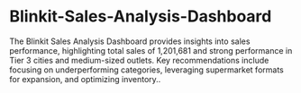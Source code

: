 # Blinkit-Sales-Analysis-Dashboard
The Blinkit Sales Analysis Dashboard provides insights into sales performance, highlighting total sales of 1,201,681 and strong performance in Tier 3 cities and medium-sized outlets. Key recommendations include focusing on underperforming categories, leveraging supermarket formats for expansion, and optimizing inventory..
